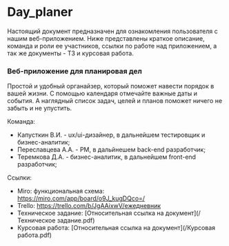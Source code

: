 # Day_planer
Настоящий документ предназначен для ознакомления пользователя с нашим веб-приложением. Ниже представлены краткое описание, команда и роли ее участников, ссылки по работе над приложением, а так же документы - ТЗ и курсовая работа.

### Веб-приложение для планировая дел
Простой и удобный органайзер, который поможет навести порядок в вашей жизни. С помощью календаря отмечайте важные даты и события. А наглядный список задач, целей и планов поможет ничего не забыть и не упустить. 

Команда:
* Капусткин В.И. - ux/ui-дизайнер, в дальнейшем тестировщик и бизнес-аналитик;
* Переславцева А.А. - PM, в дальйнешем back-end разработчик;
* Теремкова Д.А. - бизнес-аналитик, в дальнейшем front-end разработчик;

Ссылки:
* Miro: функциональная схема: https://miro.com/app/board/o9J_kugDQco=/ 
* Trello: https://trello.com/b/JgAAixwV/ежедневник
* Техническое задание: [Относительная ссылка на документ](/Техническое задание.pdf)
* Курсовая работа:  [Относительная ссылка на документ](/Курсовая работа.pdf)
